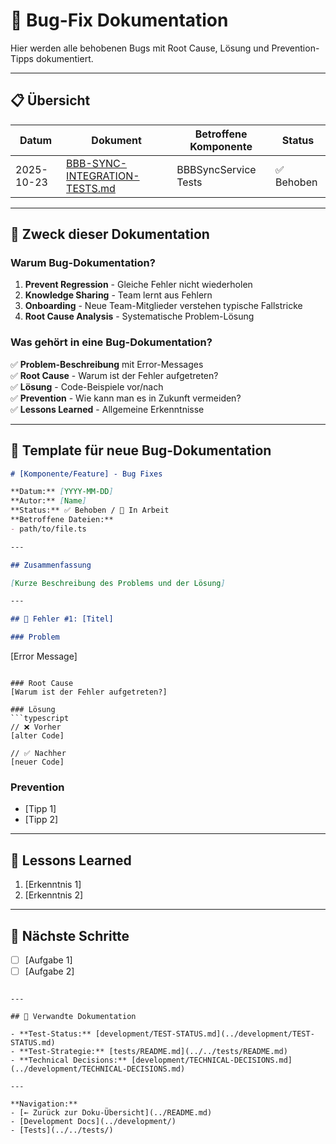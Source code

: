 # 🐛 Bug-Fix Dokumentation

Hier werden alle behobenen Bugs mit Root Cause, Lösung und Prevention-Tipps dokumentiert.

---

## 📋 Übersicht

| Datum | Dokument | Betroffene Komponente | Status |
|-------|----------|----------------------|--------|
| 2025-10-23 | [BBB-SYNC-INTEGRATION-TESTS.md](./2025-10-23-BBB-SYNC-INTEGRATION-TESTS.md) | BBBSyncService Tests | ✅ Behoben |

---

## 🎯 Zweck dieser Dokumentation

### Warum Bug-Dokumentation?
1. **Prevent Regression** - Gleiche Fehler nicht wiederholen
2. **Knowledge Sharing** - Team lernt aus Fehlern
3. **Onboarding** - Neue Team-Mitglieder verstehen typische Fallstricke
4. **Root Cause Analysis** - Systematische Problem-Lösung

### Was gehört in eine Bug-Dokumentation?
✅ **Problem-Beschreibung** mit Error-Messages  
✅ **Root Cause** - Warum ist der Fehler aufgetreten?  
✅ **Lösung** - Code-Beispiele vor/nach  
✅ **Prevention** - Wie kann man es in Zukunft vermeiden?  
✅ **Lessons Learned** - Allgemeine Erkenntnisse

---

## 📝 Template für neue Bug-Dokumentation

```markdown
# [Komponente/Feature] - Bug Fixes

**Datum:** [YYYY-MM-DD]  
**Autor:** [Name]  
**Status:** ✅ Behoben / 🚧 In Arbeit  
**Betroffene Dateien:**
- path/to/file.ts

---

## Zusammenfassung

[Kurze Beschreibung des Problems und der Lösung]

---

## 🔴 Fehler #1: [Titel]

### Problem
```
[Error Message]
```

### Root Cause
[Warum ist der Fehler aufgetreten?]

### Lösung
```typescript
// ❌ Vorher
[alter Code]

// ✅ Nachher
[neuer Code]
```

### Prevention
- [Tipp 1]
- [Tipp 2]

---

## 📝 Lessons Learned

1. [Erkenntnis 1]
2. [Erkenntnis 2]

---

## 🎯 Nächste Schritte

- [ ] [Aufgabe 1]
- [ ] [Aufgabe 2]
```

---

## 🔗 Verwandte Dokumentation

- **Test-Status:** [development/TEST-STATUS.md](../development/TEST-STATUS.md)
- **Test-Strategie:** [tests/README.md](../../tests/README.md)
- **Technical Decisions:** [development/TECHNICAL-DECISIONS.md](../development/TECHNICAL-DECISIONS.md)

---

**Navigation:**
- [← Zurück zur Doku-Übersicht](../README.md)
- [Development Docs](../development/)
- [Tests](../../tests/)
